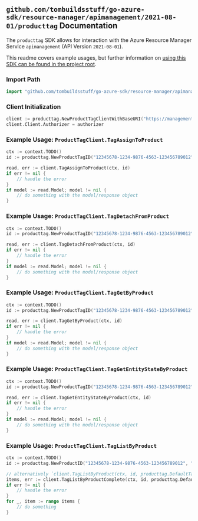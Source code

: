 
## `github.com/tombuildsstuff/go-azure-sdk/resource-manager/apimanagement/2021-08-01/producttag` Documentation

The `producttag` SDK allows for interaction with the Azure Resource Manager Service `apimanagement` (API Version `2021-08-01`).

This readme covers example usages, but further information on [using this SDK can be found in the project root](https://github.com/tombuildsstuff/go-azure-sdk/tree/main/docs).

### Import Path

```go
import "github.com/tombuildsstuff/go-azure-sdk/resource-manager/apimanagement/2021-08-01/producttag"
```


### Client Initialization

```go
client := producttag.NewProductTagClientWithBaseURI("https://management.azure.com")
client.Client.Authorizer = authorizer
```


### Example Usage: `ProductTagClient.TagAssignToProduct`

```go
ctx := context.TODO()
id := producttag.NewProductTagID("12345678-1234-9876-4563-123456789012", "example-resource-group", "serviceValue", "productIdValue", "tagIdValue")

read, err := client.TagAssignToProduct(ctx, id)
if err != nil {
	// handle the error
}
if model := read.Model; model != nil {
	// do something with the model/response object
}
```


### Example Usage: `ProductTagClient.TagDetachFromProduct`

```go
ctx := context.TODO()
id := producttag.NewProductTagID("12345678-1234-9876-4563-123456789012", "example-resource-group", "serviceValue", "productIdValue", "tagIdValue")

read, err := client.TagDetachFromProduct(ctx, id)
if err != nil {
	// handle the error
}
if model := read.Model; model != nil {
	// do something with the model/response object
}
```


### Example Usage: `ProductTagClient.TagGetByProduct`

```go
ctx := context.TODO()
id := producttag.NewProductTagID("12345678-1234-9876-4563-123456789012", "example-resource-group", "serviceValue", "productIdValue", "tagIdValue")

read, err := client.TagGetByProduct(ctx, id)
if err != nil {
	// handle the error
}
if model := read.Model; model != nil {
	// do something with the model/response object
}
```


### Example Usage: `ProductTagClient.TagGetEntityStateByProduct`

```go
ctx := context.TODO()
id := producttag.NewProductTagID("12345678-1234-9876-4563-123456789012", "example-resource-group", "serviceValue", "productIdValue", "tagIdValue")

read, err := client.TagGetEntityStateByProduct(ctx, id)
if err != nil {
	// handle the error
}
if model := read.Model; model != nil {
	// do something with the model/response object
}
```


### Example Usage: `ProductTagClient.TagListByProduct`

```go
ctx := context.TODO()
id := producttag.NewProductID("12345678-1234-9876-4563-123456789012", "example-resource-group", "serviceValue", "productIdValue")

// alternatively `client.TagListByProduct(ctx, id, producttag.DefaultTagListByProductOperationOptions())` can be used to do batched pagination
items, err := client.TagListByProductComplete(ctx, id, producttag.DefaultTagListByProductOperationOptions())
if err != nil {
	// handle the error
}
for _, item := range items {
	// do something
}
```
